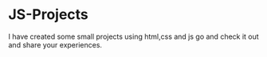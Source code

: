 # JS-Projects
I have created some small projects using html,css and js go and check it out and share your experiences.
